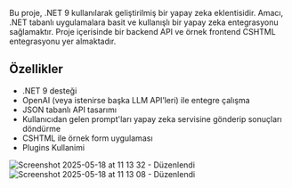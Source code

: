 Bu proje, .NET 9 kullanılarak geliştirilmiş bir yapay zeka eklentisidir. Amacı, .NET tabanlı uygulamalara basit ve kullanışlı bir yapay zeka entegrasyonu sağlamaktır. Proje içerisinde bir backend API ve örnek frontend CSHTML entegrasyonu yer almaktadır.

## Özellikler

- .NET 9 desteği
- OpenAI (veya istenirse başka LLM API’leri) ile entegre çalışma
- JSON tabanlı API tasarımı
- Kullanıcıdan gelen prompt'ları yapay zeka servisine gönderip sonuçları döndürme
- CSHTML ile örnek form uygulaması
- Plugins Kullanimi 

![Screenshot 2025-05-18 at 11 13 32 - Düzenlendi](https://github.com/user-attachments/assets/b9b35e40-0e6b-4dbc-bc4b-d1e39dfa5647)
![Screenshot 2025-05-18 at 11 13 08 - Düzenlendi](https://github.com/user-attachments/assets/e2497ee8-a4a5-46fe-a483-e4bb50680a37)


